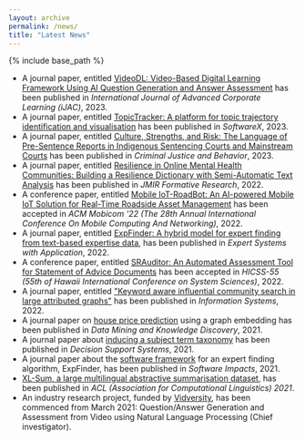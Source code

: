 ```yaml
---
layout: archive
permalink: /news/
title: "Latest News" 
---
```


{% include base_path %}
* A journal paper, entitled [VideoDL: Video-Based Digital Learning Framework Using AI Question Generation and Answer Assessment](/publication/videoDL_2023) has been published in *International Journal of Advanced Corporate Learning (iJAC)*, 2023.
* A journal paper, entitled [TopicTracker: A platform for topic trajectory identification and visualisation](/publication/topicTracker_2023) has been published in *SoftwareX*, 2023.
* A journal paper, entitled [Culture, Strengths, and Risk: The Language of Pre-Sentence Reports in Indigenous Sentencing Courts and Mainstream Courts](/publication/justice_2023) has been published in *Criminal Justice and Behavior*, 2023.
* A journal paper, entitled [Resilience in Online Mental Health Communities: Building a Resilience Dictionary with Semi-Automatic Text Analysis](/publication/jmir_2022) has been published in *JMIR Formative Research*, 2022.
* A conference paper, entitled [Mobile IoT-RoadBot: An AI-powered Mobile IoT Solution for Real-Time Roadside Asset Management](/publication/mobicom_2022) has been accepted in *ACM Mobicom '22 (The 28th Annual International Conference On Mobile Computing And Networking)*, 2022.
* A journal paper, entitled [ExpFinder: A hybrid model for expert finding from text-based expertise data](/publication/expfinder_2022), has been published in *Expert Systems with Application*, 2022.
* A conference paper, entitled [SRAuditor: An Automated Assessment Tool for Statement of Advice Documents](/publication/SRAuditor_2022) has been accepted in *HICSS-55 (55th of Hawaii International Conference on System Sciences)*, 2022.
* A journal paper, entitled ["Keyword aware influential community search in large attributed graphs"](/publication/community_search_2022) has been published in *Information Systems*, 2022.
* A journal paper on [house price prediction](/publication/house_price_prediction_2021) using a graph embedding has been published in *Data Mining and Knowledge Discovery*, 2021.
* A journal paper about [inducing a subject term taxonomy](/publication/subject_tracker_2021) has been published in *Decision Support Systems*, 2021.
* A journal paper about the [software framework](/publication/expfinder_software_2021) for an expert finding algorithm, ExpFinder, has been published in *Software Impacts*, 2021.
* [XL-Sum, a large multilingual abstractive summarisation dataset](/publication/ACL_Text_Summarization_2021), has been published in *ACL (Association for Computational Linguistics) 2021*.
* An industry research project, funded by [Vidversity](https://vidversity.com/), has been commenced from March 2021: Question/Answer Generation and Assessment from Video using Natural Language Processing (Chief investigator). 


<!-- Work experience
======
* Summer 2015: Research Assistant
  * Github University
  * Duties included: Tagging issues
  * Supervisor: Professor Git

* Fall 2015: Research Assistant
  * Github University
  * Duties included: Merging pull requests
  * Supervisor: Professor Hub
  
Skills
======
* Skill 1
* Skill 2
  * Sub-skill 2.1
  * Sub-skill 2.2
  * Sub-skill 2.3
* Skill 3

Publications
======
  <ul>{% for post in site.publications %}
    {% include archive-single-cv.html %}
  {% endfor %}</ul>
  
Talks
======
  <ul>{% for post in site.talks %}
    {% include archive-single-talk-cv.html %}
  {% endfor %}</ul>
  
Teaching
======
  <ul>{% for post in site.teaching %}
    {% include archive-single-cv.html %}
  {% endfor %}</ul>
  
Service and leadership
======
* Currently signed in to 43 different slack teams -->
